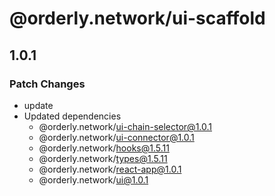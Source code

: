 # @orderly.network/ui-scaffold

## 1.0.1

### Patch Changes

- update
- Updated dependencies
  - @orderly.network/ui-chain-selector@1.0.1
  - @orderly.network/ui-connector@1.0.1
  - @orderly.network/hooks@1.5.11
  - @orderly.network/types@1.5.11
  - @orderly.network/react-app@1.0.1
  - @orderly.network/ui@1.0.1
